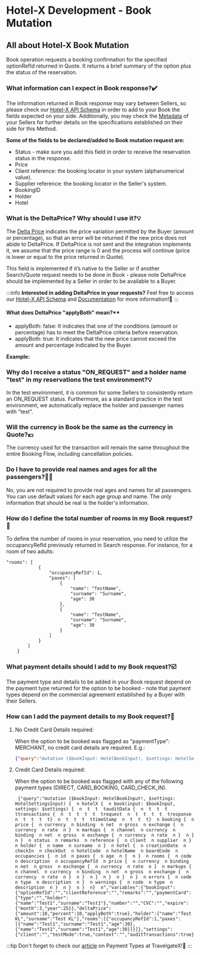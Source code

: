 ﻿---
sidebar_position: 1
---

# Hotel-X Development - Book Mutation

## All about Hotel-X Book Mutation

Book operation requests a booking confirmation for the specified optionRefId returned in Quote. It returns a brief summary of the option plus the status of the reservation.

### What information can I expect in Book response?✔️
The information returned in Book response may vary between Sellers, so please check our [Hotel-X API Schema](https://api.travelgatex.com/playground) in order to add to your Book the fields expected on your side. Additionally, you may check the [Metadata](https://knowledge.travelgate.com/hotel-x-development-metadata) of your Sellers for further details on the specifications established on their side for this Method.

**Some of the fields to be declared/added to Book mutation request are:**

- Status - make sure you add this field in order to receive the reservation status in the response.
- Price
- Client reference: the booking locator in your system (alphanumerical value).
- Supplier reference: the booking locator in the Seller's system.
- BookingID
- Holder
- Hotel

### What is the DeltaPrice? Why should I use it?💡

The [Delta Price](https://docs.travelgatex.com/connectiontypesbuyers/hotel-x/methods/bookingflow/book/) indicates the price variation permitted by the Buyer (amount or percentage), so that an error will be returned if the new price does not abide to DeltaPrice. If DeltaPrice is not sent and the integration implements it, we assume that the price range is 0 and the process will continue (price is lower or equal to the price returned in Quote).

This field is implemented if it’s native to the Seller or if another Search/Quote request needs to be done in Book - please note DeltaPrice should be implemented by a Seller in order to be available to a Buyer.

:::info
**Interested in adding DeltaPrice in your requests?** Feel free to access our [Hotel-X API Schema](https://api.travelgatex.com/) and [Documentation](https://docs.travelgatex.com/connectiontypesbuyers/hotel-x/methods/bookingflow/book/) for more information!🚀
:::
 

#### What does DeltaPrice "applyBoth" mean?**

- applyBoth: false: It indicates that one of the conditions (amount or percentage) has to meet the DeltaPrice criteria before reservation.
- applyBoth: true: It indicates that the new price cannot exceed the amount and percentage indicated by the Buyer.  


**Example:**


### Why do I receive a status "ON_REQUEST" and a holder name "test" in my reservations the test environment?💡

In the test environment, it is common for some Sellers to consistently return an ON_REQUEST status. Furthermore, as a standard practice in the test environment, we automatically replace the holder and passenger names with "test".
### Will the currency in Book be the same as the currency in Quote?💴
The currency used for the transaction will remain the same throughout the entire Booking Flow, including cancellation policies.

### Do I have to provide real names and ages for all the passengers?👦👧
No, you are not required to provide real ages and names for all passengers. You can use default values for each age group and name. The only information that should be real is the holder's information.

### How do I define the total number of rooms in my Book request?🏨
To define the number of rooms in your reservation, you need to utilize the occupancyRefId previously returned in Search response.
For instance, for a room of two adults:
```
"rooms": [
            {
                "occupancyRefId": 1,
                "paxes": [
                    {
                        "name": "TestName",
                        "surname": "Surname",
                        "age": 30
                    },
                    {
                        "name": "TestName",
                        "surname": "Surname",
                        "age": 30
                    }
                ]
            }
        ]
    }

```

### What payment details should I add to my Book request?☑️
The payment type and details to be added in your Book request depend on the payment type returned for the option to be booked - note that payment types depend on the commercial agreement established by a Buyer with their Sellers.

### How can I add the payment details to my Book request?📑
1. No Credit Card Details required:

    When the option to be booked was flagged as "paymentType": MERCHANT, no credit card details are required. E.g.:

    ```json
    {"query":"mutation ($bookInput: HotelBookInput!, $settings: HotelSettingsInput) {  n hotelX {  n book(input: $bookInput, settings: $settings) {  n booking {  n  t  t  t  thotel {  n  t  t  t  t  thotelCode  n  t  t  t  t}  n price {  n currency  n binding  n net  n gross  n exchange {  n currency  n rate  n }  n markups {  n channel  n currency  n binding  n net  n gross  n exchange {  n currency  n rate  n }  n }  n }  n status  n remarks  n reference {  n client  n supplier  n }  n holder {  n name  n surname  n }  n hotel {  n creationDate  n checkIn  n checkOut  n hotelCode  n hotelName  n boardCode  n occupancies {  n id  n paxes {  n age  n }  n }  n rooms {  n code  n description  n occupancyRefId  n price {  n currency  n binding  n net  n gross  n exchange {  n currency  n rate  n }  n markups {  n channel  n currency  n binding  n net  n gross  n exchange {  n currency  n rate  n }  n }  n }  n }  n }  n }  n errors {  n code  n type  n description  n }  n warnings {  n code  n type  n description  n }  n }  n }  n}  n","variables":{"bookInput":{"optionRefId":"","clientReference":"","deltaPrice":{"amount":0,"percent":0,"applyBoth":true},"holder":{"name":"Test TGX","surname":"Test TGX"},"rooms":[{"occupancyRefId":1,"paxes":[{"name":"Test1","surname":"Test1","age":36},{"name":"Test2","surname":"Test2","age":36}]}]},"settings":{"client":"","testMode":true,"context":"","auditTransactions":true}}}
    ```
2. Credit Card Details required:

    When the option to be booked was flagged with any of the following payment types (DIRECT, CARD_BOOKING, CARD_CHECK_IN).
    ```
     {"query":"mutation ($bookInput: HotelBookInput!, $settings: HotelSettingsInput) {  n hotelX {  n book(input: $bookInput, settings: $settings) {  n  t  t  tauditData {  n  t  t  t  ttransactions {  n  t  t  t  t  trequest  n  t  t  t  t  tresponse  n  t  t  t  t}  n  t  t  t  ttimeStamp  n  t  t  t}  n booking {  n price {  n currency  n binding  n net  n gross  n exchange {  n currency  n rate  n }  n markups {  n channel  n currency  n binding  n net  n gross  n exchange {  n currency  n rate  n }  n }  n }  n status  n remarks  n reference {  n client  n supplier  n }  n holder {  n name  n surname  n }  n hotel {  n creationDate  n checkIn  n checkOut  n hotelCode  n hotelName  n boardCode  n occupancies {  n id  n paxes {  n age  n }  n }  n rooms {  n code  n description  n occupancyRefId  n price {  n currency  n binding  n net  n gross  n exchange {  n currency  n rate  n }  n markups {  n channel  n currency  n binding  n net  n gross  n exchange {  n currency  n rate  n }  n }  n }  n }  n }  n }  n errors {  n code  n type  n description  n }  n warnings {  n code  n type  n description  n }  n }  n }  n}  n","variables":{"bookInput":{"optionRefId":"","clientReference":"","remarks":"","paymentCard":{"type":"","holder":{"name":"Test1","surname":"Test1"},"number":"","CVC":"","expire":{"month":3,"year":25}},"deltaPrice":{"amount":10,"percent":10,"applyBoth":true},"holder":{"name":"Test KL","surname":"Test KL"},"rooms":[{"occupancyRefId":1,"paxes":[{"name":"Test1","surname":"Test1","age":30},{"name":"Test1","surname":"Test1","age":30}]}]},"settings":{"client":"","testMode":true,"context":"","auditTransactions":true}}}
    ```

 :::tip
 Don't forget to check our [article](https://knowledge.travelgate.com/payment-types-travelgatex) on Payment Types at TravelgateX!🚀
 :::
